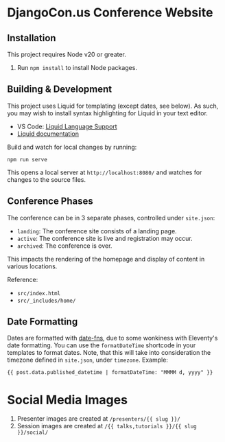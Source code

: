 # DjangoCon.us Conference Website

## Installation

This project requires Node v20 or greater.

1. Run `npm install` to install Node packages.

## Building & Development

This project uses Liquid for templating (except dates, see below). As such, you may wish to install syntax highlighting for Liquid in your text editor.

* VS Code: [Liquid Language Support](https://marketplace.visualstudio.com/items?itemName=neilding.language-liquid)
* [Liquid documentation](https://liquidjs.com/)

Build and watch for local changes by running:

`npm run serve`

This opens a local server at `http://localhost:8080/` and watches for changes to the source files.

## Conference Phases

The conference can be in 3 separate phases, controlled under `site.json`:

* `landing`: The conference site consists of a landing page.
* `active`: The conference site is live and registration may occur.
* `archived`: The conference is over.

This impacts the rendering of the homepage and display of content in various locations.

Reference:

* `src/index.html`
* `src/_includes/home/`

## Date Formatting

Dates are formatted with [date-fns](https://date-fns.org/), due to some wonkiness with Eleventy's date formatting. You can use the `formatDateTime` shortcode in your templates to format dates. Note, that this will take into consideration the timezone defined in `site.json`, under `timezone`. Example:

```liquid
{{ post.data.published_datetime | formatDateTime: "MMMM d, yyyy" }}
```

# Social Media Images

1. Presenter images are created at `/presenters/{{ slug }}/`
2. Session images are created at `/{{ talks,tutorials }}/{{ slug }}/social/`

